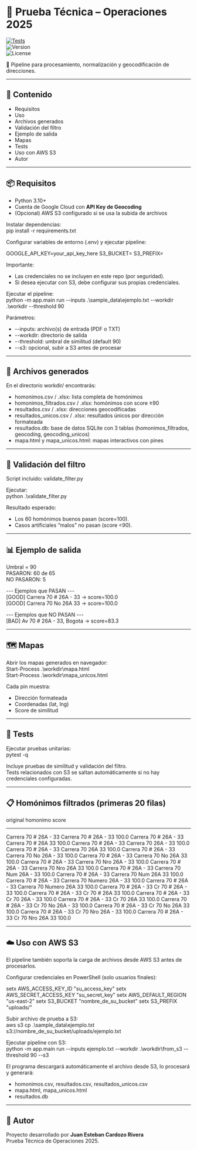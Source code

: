 # 🚀 Prueba Técnica – Operaciones 2025  

[![Tests](https://github.com/JuanC101195/ops_prueba2025/actions/workflows/tests.yml/badge.svg)](https://github.com/JuanC101195/ops_prueba2025/actions/workflows/tests.yml)  
![Version](https://img.shields.io/badge/version-v1.0.0-blue)  
![License](https://img.shields.io/badge/license-MIT-lightgrey)  

📌 Pipeline para procesamiento, normalización y geocodificación de direcciones.  

---

## 📑 Contenido
- Requisitos  
- Uso  
- Archivos generados  
- Validación del filtro  
- Ejemplo de salida  
- Mapas  
- Tests  
- Uso con AWS S3  
- Autor  

---

## 📦 Requisitos
- Python 3.10+  
- Cuenta de Google Cloud con **API Key de Geocoding**  
- (Opcional) AWS S3 configurado si se usa la subida de archivos  

Instalar dependencias:  
pip install -r requirements.txt

Configurar variables de entorno (.env) y ejecutar pipeline:  

GOOGLE_API_KEY=your_api_key_here
S3_BUCKET=
S3_PREFIX=

Importante:  
- Las credenciales no se incluyen en este repo (por seguridad).  
- Si desea ejecutar con S3, debe configurar sus propias credenciales.  

Ejecutar el pipeline:  
python -m app.main run --inputs .\sample_data\ejemplo.txt --workdir .\workdir --threshold 90

Parámetros:  
- --inputs: archivo(s) de entrada (PDF o TXT)  
- --workdir: directorio de salida  
- --threshold: umbral de similitud (default 90)  
- --s3: opcional, subir a S3 antes de procesar  

---

## 📂 Archivos generados
En el directorio workdir/ encontrarás:  
- homonimos.csv / .xlsx: lista completa de homónimos  
- homonimos_filtrados.csv / .xlsx: homónimos con score ≥90  
- resultados.csv / .xlsx: direcciones geocodificadas  
- resultados_unicos.csv / .xlsx: resultados únicos por dirección formateada  
- resultados.db: base de datos SQLite con 3 tablas (homonimos_filtrados, geocoding, geocoding_unicos)  
- mapa.html y mapa_unicos.html: mapas interactivos con pines  

---

## 🧪 Validación del filtro
Script incluido: validate_filter.py  

Ejecutar:  
python .\validate_filter.py

Resultado esperado:  
- Los 60 homónimos buenos pasan (score=100).  
- Casos artificiales “malos” no pasan (score <90).  

---

## 📊 Ejemplo de salida
Umbral = 90  
PASARON: 60 de 65  
NO PASARON: 5  

--- Ejemplos que PASAN ---  
[GOOD] Carrera 70 # 26A - 33  -> score=100.0  
[GOOD] Carrera 70 No 26A 33   -> score=100.0  

--- Ejemplos que NO PASAN ---  
[BAD] Av 70 # 26A - 33, Bogota  -> score=83.3  

---

## 🗺️ Mapas
Abrir los mapas generados en navegador:  
Start-Process .\workdir\mapa.html  
Start-Process .\workdir\mapa_unicos.html

Cada pin muestra:  
- Dirección formateada  
- Coordenadas (lat, lng)  
- Score de similitud  

---

## 🧪 Tests
Ejecutar pruebas unitarias:  
pytest -q

Incluye pruebas de similitud y validación del filtro.  
Tests relacionados con S3 se saltan automáticamente si no hay credenciales configuradas.  

---

## 📋 Homónimos filtrados (primeras 20 filas)
original                           homonimo                           score
----------------------------------- ----------------------------------- -----
Carrera 70 # 26A - 33              Carrera 70 # 26A - 33               100.0
Carrera 70 # 26A - 33              Carrera 70 # 26A 33                 100.0
Carrera 70 # 26A - 33              Carrera 70 26A - 33                 100.0
Carrera 70 # 26A - 33              Carrera 70 26A 33                   100.0
Carrera 70 # 26A - 33              Carrera 70 No 26A - 33              100.0
Carrera 70 # 26A - 33              Carrera 70 No 26A 33                100.0
Carrera 70 # 26A - 33              Carrera 70 Nro 26A - 33             100.0
Carrera 70 # 26A - 33              Carrera 70 Nro 26A 33               100.0
Carrera 70 # 26A - 33              Carrera 70 Num 26A - 33             100.0
Carrera 70 # 26A - 33              Carrera 70 Num 26A 33               100.0
Carrera 70 # 26A - 33              Carrera 70 Numero 26A - 33          100.0
Carrera 70 # 26A - 33              Carrera 70 Numero 26A 33            100.0
Carrera 70 # 26A - 33              Cr 70 # 26A - 33                    100.0
Carrera 70 # 26A - 33              Cr 70 # 26A 33                      100.0
Carrera 70 # 26A - 33              Cr 70 26A - 33                      100.0
Carrera 70 # 26A - 33              Cr 70 26A 33                        100.0
Carrera 70 # 26A - 33              Cr 70 No 26A - 33                   100.0
Carrera 70 # 26A - 33              Cr 70 No 26A 33                     100.0
Carrera 70 # 26A - 33              Cr 70 Nro 26A - 33                  100.0
Carrera 70 # 26A - 33              Cr 70 Nro 26A 33                    100.0

---

## ☁️ Uso con AWS S3
El pipeline también soporta la carga de archivos desde AWS S3 antes de procesarlos.  

Configurar credenciales en PowerShell (solo usuarios finales):  

setx AWS_ACCESS_KEY_ID "su_access_key"
setx AWS_SECRET_ACCESS_KEY "su_secret_key"
setx AWS_DEFAULT_REGION "us-east-2"
setx S3_BUCKET "nombre_de_su_bucket"
setx S3_PREFIX "uploads/"

Subir archivo de prueba a S3:  
aws s3 cp .\sample_data\ejemplo.txt s3://nombre_de_su_bucket/uploads/ejemplo.txt

Ejecutar pipeline con S3:  
python -m app.main run --inputs ejemplo.txt --workdir .\workdir\from_s3 --threshold 90 --s3

El programa descargará automáticamente el archivo desde S3, lo procesará y generará:  
- homonimos.csv, resultados.csv, resultados_unicos.csv  
- mapa.html, mapa_unicos.html  
- resultados.db  

---

## 👤 Autor
Proyecto desarrollado por **Juan Esteban Cardozo Rivera**  
Prueba Técnica de Operaciones 2025.  

